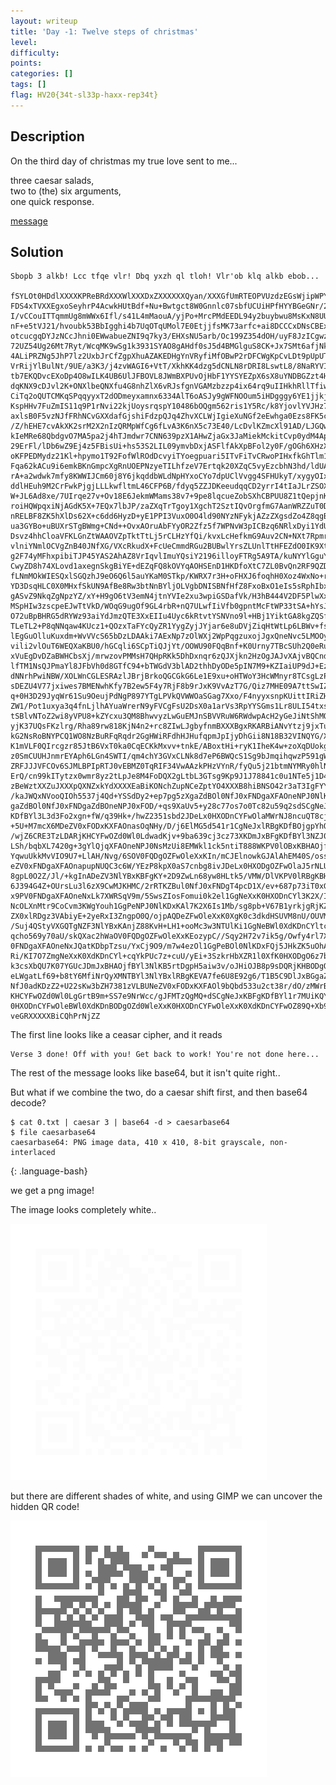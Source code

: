 ```yaml
---
layout: writeup
title: 'Day -1: Twelve steps of christmas'
level:
difficulty:
points:
categories: []
tags: []
flag: HV20{34t-sl33p-haxx-rep34t}
---
```

## Description

On the third day of christmas my true love sent to me...

three caesar salads,  
two to (the) six arguments,  
one quick response.

[message](writeupfiles/teaser.txt)

## Solution

    Sbopb 3 alkb! Lcc tfqe vlr! Dbq yxzh ql tloh! Vlr'ob klq alkb ebob...
    
    fSYLOt0HDdlXXXXKPReBRdXXXWlXXXDxZXXXXXXQyan/XXXGfUmRTEOPVUzdzEGsWjipWPY0bUYi
    FDS4xTVXXEgxoSeyhrP4AcwkHUtBdf+Nu+Bwtgct8W0Gnnlc07sbfUCUiHPfHYYBGeGNr/2ccu/3
    I/vCCouITTqmmUg8mWWx6Ifl/s41L4mMaouA/yjPo+MrcPMdEEDL94y2buybwu8MsKxN8UUz1baL
    nF+e5tVJ21/hvoubk53BbIgghi4b7UqOTqUMol7E0EtjjfsMK73arfc+ai8DCCCxDNsCBExR6L1V
    otcucgqDYJzNCcJhni0EWwabueZNI9q7ky3/EHXsNU5arb/Oc199Z354dOH/uyF8JzICgwzhcurM
    72UZ54Ug26Mt7Ryt/WcqMK9wSg1k3931SYAO8gAHdf0sJ5d4BMGlguS8CK+Jx7SMt6afjNkFi59+
    4ALiPRZNg5JhP7lz2UxbJrCfZgpXhuAZAKEDHgYnVRyfiMfOBwP2rDFCWgKpCvLDt9pUpUTyoQbi
    VrRijYlBulNt/9UE/a3K3/j4zvWAGI6+VtT/XkhKK4dzg5dCNLN8rDRI8LswtL8/8NaRYVIWtivu
    tb7EKQDvcEXoDp4O8wILK4UB6UlJFBOVL8JWmBXPUvOjHbF1YYSYEZpX6sX8uYNDBGZzt4HQFzSV
    dqKNX9cDJvl2K+ONXlbeQNXfu4G8nhZlX6vRJsfgnVGAMzbzzp4ix64rq9uIIHkhRllTfiwUnBjw
    CiTq2oQUTCMKqSPqqyyxT2dODmeyxamnx6334AlT6oASJy9gWFNOOum5iHDgggy6YE1jjkjTnyML
    KspHHv7FuZmIS11q9P1rNvi22kjUoysrqspY10486bOQgm562ris1Y5Rc/k8YjovlYVJHz7QK2lV
    axlsB0F5vzNJfFRhNCvGXXdafGjshiFdzpQJq4ZhvXCLWjIgieXuNGf2eEwhga0Ezs8FK5coM8Fq
    /Z/hEHE7cvAkXK2srM2X2nIzQRMpWfCg6fLvA3K6nX5c73E40/LcDvlKZmcXl91AD/LJGQwXT8Pm
    kIeMRe68QbdgvO7MA5pa2j4hTJmdwr7CNN639pzX1AHwZjaGx3JaMiekMckitCvp0ydM4AphyLCZ
    29ErFl/lDb6wZ9Ej4z5FBisUi+hs53S2LIL09ymvbDxjASFlfAkXpBFol2y0F/gOGh6XHzXm3C5+
    oKFPEDMydz21Kl+hpymo1T92FofWlROdDcvyiTYoegpuari5ITvFiTvCRwoPIHxfkGhTlm1RipJG
    Fqa62kACu9i6emkBKnGmpcXgRnUOEPNzyeTILhfzeV7Ertqk20XZqC5vyEzcbhN3hd/ldUAMKcaZ
    rA+a2wdwk7mfy8KWWIJCm60j8Y6jkqddbWLdNpHYxoCYo7dpUClVvgg4SFHUkyT/xygyOIxvGqE/
    ddlHEuh9M2CrFwkPjgjLLLkwfltmL46CFP6B/fdyq5ZZJDKeeudqqCD2yrrI4tIaJLrZSOX+gXvj
    W+JL6Ad8xe/7UIrqe27v+Ov18E6JekmWMams38v7+9pe8lqcueZobSXhCBPUU8Z1tQepjnK229rB
    roiHQWpqxiNjAGdK5X+7EQx7lbJP/zaZXqTrTgoy1XgchT2SztIQvOrgfmG7AanWRZZuT0DrNVpy
    nRELBF8ZK5hXlDs62X+c6dd6HyzD+yE1PPI3VuxO0O4ld90NYzNFykjAZzZXgsdZo4Z8qgBY212T
    ua3GYBo+uBUXrSTgBWmg+CNd++OvxAOruAbFYyOR2Zfz5f7WPNvW3pICBzq6NRlxDyi1YdUy3/Z8
    Dsvz4hhCloaVFKLGnZtWAAOVZpTktTtLj5rCLHzYfQi/kvxLcHefkmG9Auv2CN+NXt7RpmrliqhH
    vlniYNmlOCVgZnB40JNfXG/VXcRkudX+FcUeCmmdRGu2BUBwlYrsZLUnlTtHFEZdO0IK9XtO8dIy
    g2F74yMFhxpibiTJP45YAS2AhAZ8VrIqvlImuYQsiY2196illoyFTRg5A9TA/kuNYYlGguYTPrZ0
    CwyZD8h74XLovd1axegnSkgBiYE+dEZqFQ8kOVYqAOHSEnD1HKDfoXtC7ZL0BvQn2RF9QZDtAaIB
    fLNmMOkWIESQxlSGQzhJ9eO6Q6l5auYKaM0STkp/KWRX7r3H+oFHXJ6foqhH0Xoz4WxNo+rk+lJD
    YD3DsqHLC0X0MHxfSkUN9AfBe8Rw3btNnBYljOLVgbDNISBNfHfZ8FxoBxO1eIs5sRphIbxTPp0d
    gASvZ9NkqZgNpzYZ/xY+H9gO6tV3emN4jtnYVIe2xu3wpiGSDafVk/H3hB444V2DF5PlwXx+NQQG
    MSpHIw3zscpeEJwTtVkD/WOqG9ugOf9GL4rbR+nQ7ULwfIiVfb0gpntMcFtWP33tSA+hYsJTS9eU
    O72uBpBHRG5dRYWz93aiYdJmzQTE3XxEIIu4Uyc6kRtvtYSNVno9l+HBj1YiktGA8kgZQSf98gbN
    TLeTL2+P8qNNqaw4KUcz1+QOzxTaFYcQyZR1YygZyjJYjar6e8uDVjZiqHtWtLp6LBWv+fsKq8zd
    lEgGuOlluKuxdm+WvVVcS65bDzLDAAki7AExNp7zOlWXj2WpPqgzuxojJgxQneNvc5LMOOyrQYeu
    vili2vlOuT6WEQXaKBU0/hGCqli6SCpTiQJjYt/OOWU90FQqBnf+K0Urny7TBcSUh2Q0eRuTjjKM
    xVuEgDvDZaBWHCbsXj/mrwzovPMMsH7QHpRKk5DhDxnqr6zQJXjkn2HzOgJAJvXAjvBQCnd6kX+J
    lfTM1NsQJPmaYl8JFbVh0d8GTfC94+bTWGdV3blAD2thhDyODe5pIN7M9+KZIaiUP9dJ+EzDn+hv
    dNNrhPwiNBW/XOLWnCGLESRAzlJBrjBrkoQGCGkG6Le1E9xu+oHTWoY3HcWMnyr8TCsgLzPiK7lC
    sDEZU4V77jxiwes7BMENwhKfy7B2ew5F4y7RjF8b9rJxK9VvAzT7G/Qiz7MHE09A7ttSwIZ2iOPb
    q+0H3D29JyqWr61Su9OeujPdNgP897YTgLPVkQVWWOaSGag7Xxo/F4nyyxsnpKUittIRiZHoSZko
    ZW1/Pot1uxya3q4fnLjlhAYuaWrerN9yFVCgFsU2DsX0a1arVs3RpYYSGms1Lr8ULI54txs3D94w
    tSBlvNToZ2wi8yVPU8+kZYcxu3QM8BhwvyzLwGuEMJnSBVVRuW6RWdwpAcH2yGeJiNtShMOy90ZE
    yjK37UQsFKzlrg/Rha89rw818KjN4n2+rc8ZIwLJgbyfnmBXXXBgxRKARBiANvYtzj9jxTuiXXY4
    kG2NsRoBNYPCQ1WO8NzBuRFqRqdr2GgHWiRFdhHJHufqpmJpIjyDhGii8N18B32VINQYG/XGCHt9
    K1mVLF0QIrcgzr85JtB6VxT0ka0CqECKkMxvv+tnkE/ABoxtHi+ryK1IheK4w+zoXqDUokg55/48
    z0SmCUUHJnmrEYAph6LGn4SWTI/qm4chY3GVxCLNk8d7eP6BWQcS1Sg9bJmqihqwzP591gWfELJR
    ZRFJJJVFCOv6SJMLBPIpRTJ0vEBMZ0TqRIF34VwAAzkPHzVYnR/fyQu5j21btmNYMRy0hlN7xEmH
    ErQ/cn99kITytzx0wmr8yz2tLpJe8M4FoDQX2gLtbL3GTsg9Kp9J1J78841c0u1NTe5j1D4XXXXG
    zBeWztXXZuJXXXpQXNZxkYdXXXXEaBiKONchZupNCeZptYO4XXXB8hiBNSO42r3aT3IgFYYXRQwJ
    /kaJWQxNVooQIOh5537j4Qd+YSSdDy2+ep7pg5zXgaZdBOl0NfJ0xFNDgaXFAOneNPJ0NlKDxKXF
    gaZdBOl0NfJ0xFNDgaZdBOneNPJ0xFOD/+qs9XaUv5+y28c77os7o0Tc82u59q2sdSCgNeJxKBFg
    KDfBYl3L3d3Fo2xgn+fW/q39Hk+/hwZ2351sbd2JDeLx0HXODnCYFwOlaMWrNJ8ncuQT8cjS+dt+
    +5U+M7mcX6MDeZV0xFODxKXFAOnasOqNHy/D/j6ElMG5d541r1CgNeJxlRBgKDfBOjgpYhQoLNRd
    /wjZ6CRE3TzLDARjKHCYFwOZd0Wl0LdwadKjv+9ba639cj3cz73XKDmJxBFgKDfBYl3NZJ0s2X3l
    LSh/bqbXL7420g+3gYlQjqXFAOneNPJ0NsMzUi8EMWkl1ck5ntiT888WKPV0lOBxKBHAOjfB5gcp
    YqwuUkkMvVIO9U7+LlAH/Nvg/6SOV0FQDgOZFwOleXxKIn/mCJElnowkGJAlAhEM40S/oss8X6MD
    eZV0xFNDgaXFAOnapupNUQC3c6W/YEzP8kpX0aS7cnbg8ivJDeLx0HXODgOZFwOlaJ5rNLU6+/wU
    8gpL0O2Z/Jl/+kgInADeZV3NlYBxKBFgKY+2D9ZwLn68yw8HLtk5/VMW/DlVKPV0lRBgKBHAOjgN
    6J394G4Z+OUrsLu3l6zX9CwMJKHMC/2rRTKZBul0NfJ0xFNDgT4pcD1X/ev+687p73iT0xG/atx/
    x9PV0FNDgaXFAOneNxLk7XWRSqV9m/5SwsZIosFomui0k2el1GgNeXxK0HXODnCYl3K2X/Io8+dL
    NcOLXnMtr9CoCvm3KWgYouh1GgPeNPJ0NlKDxKAl7K2X6Is1Mb/sg8pb+V67B1yrkjgRjKZBYl3N
    ZX0xlRDgz3VAbiyE+2yeRxI3ZngpO0Q/ojpAQDeZFwOleXxK0XgK0c3dkdHSUVM8nU/OUVM8r/8g
    /Suj4QStyVXGQTgNZF3NlYBxKAnjZ88KvH+LH1+ooMc3w3NTUlKi1GgNeBWl0XdKDnCYltcsYiQT
    qcho569y70aU/skQXac2hWaOV0FQDgOZFwOleXxKEozypC//Sqy2H72v7ik5g/Owfy4rl7XEVKPV
    0FNDgaXFAOneNxJQatKDbpTzsu/YxCj9O9/m7w4ezOl1GgPeBOl0NlKDxFQj5JHkZK5uOhA3rorv
    Ri/KI7O7ZmgNeXxK0XdKDnCYl+cqYkPUc7z+cuU/yEi+3SzkrHbXZR1l0XfK0HXODgO6z7bzFoec
    k3csXbQU7K07YGUcJDmJxBHAOjfBYl3NlKB5rtDgpH5aiw3v/oJHiOJB8p9sDQRjKHBODgOZd0Wl
    eLWgatLf69+b8tY6MfiNrQyXMNTBYl3NlYBxlRBgKEVA7fe6U8E92g6/T1B5C9DlJxBGgaZdBOl0
    NfJ0adKDzZ2+U22sKw3bZH7381zVLBUNeZV0xFODxKXFAOl9bQbd533u2ct38r/dO/zMWrBWDARj
    KHCYFwOZd0Wl0LgGrtB9m+SS7e9NrWcc/gJFMTzQgMQ+dSCgNeJxKBFgKDfBYl1r7MUiKQYneXxK
    0HXODnCYFwOleBWl0XdKDnBODgOZd0WleXxK0HXODnCYFwOleXxK0XdKDnCYFwOZ89Q+Xb9rY3Zy
    veGRXXXXXBiCQhPrNjZZ

The first line looks like a ceasar cipher, and it reads

    Verse 3 done! Off with you! Get back to work! You're not done here...

The rest of the message looks like base64, but it isn't quite right..

But what if we combine the two, do a caesar shift first, and then base64
decode?

    $ cat 0.txt | caesar 3 | base64 -d > caesarbase64
    $ file caesarbase64
    caesarbase64: PNG image data, 410 x 410, 8-bit grayscale, non-interlaced
{: .language-bash}

we get a png image!

The image looks completely white..

![](writeupfiles/3.png)

but there are different shades of white, and using GIMP we can uncover
the hidden QR code!

![](writeupfiles/3-solved.png)

